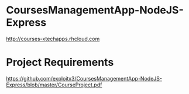 # CoursesManagementApp-NodeJS-Express
http://courses-xtechapps.rhcloud.com

# Project Requirements
https://github.com/exploitx3/CoursesManagementApp-NodeJS-Express/blob/master/CourseProject.pdf
